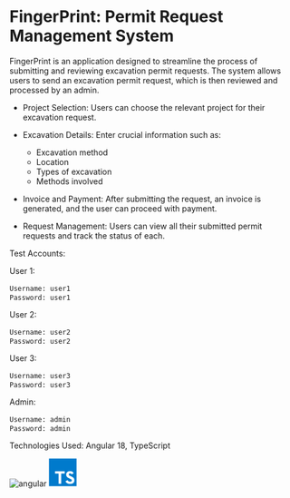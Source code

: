 # FingerPrint: Permit Request Management System

FingerPrint is an application designed to streamline the process of submitting and reviewing excavation permit requests. The system allows users to send an excavation permit request, which is then reviewed and processed by an admin.

* Project Selection: Users can choose the relevant project for their excavation request.
* Excavation Details: Enter crucial information such as:
    * Excavation method
    * Location
    * Types of excavation
    * Methods involved

* Invoice and Payment: After submitting the request, an invoice is generated, and the user can proceed with payment.
* Request Management: Users can view all their submitted permit requests and track the status of each.

Test Accounts:

User 1:

    Username: user1
    Password: user1
User 2:

    Username: user2
    Password: user2
User 3:

    Username: user3
    Password: user3
    
Admin:

    Username: admin
    Password: admin
    
Technologies Used: Angular 18, TypeScript

<img src="https://angular.io/assets/images/logos/angular/angular.svg" alt="angular"  height="60"/>
<img src="https://raw.githubusercontent.com/devicons/devicon/master/icons/typescript/typescript-original.svg" alt="typescript" height="50"/> 



